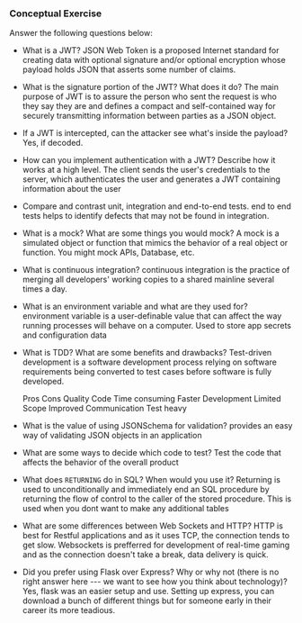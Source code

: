 ### Conceptual Exercise

Answer the following questions below:

- What is a JWT?
  JSON Web Token is a proposed Internet standard for creating data with optional signature and/or optional encryption whose payload holds JSON that asserts some number of claims. 

- What is the signature portion of the JWT?  What does it do?
  The main purpose of JWT is to assure the person who sent the request is who they say they are and defines a compact and self-contained way for securely transmitting information between parties as a JSON object.

- If a JWT is intercepted, can the attacker see what's inside the payload?
  Yes, if decoded.

- How can you implement authentication with a JWT?  Describe how it works at a high level.
  The client sends the user's credentials to the server, which authenticates the user and generates a JWT containing information about the user

- Compare and contrast unit, integration and end-to-end tests.
  end to end tests helps to identify defects that may not be found in integration.

- What is a mock? What are some things you would mock?
  A mock is a simulated object or function that mimics the behavior of a real object or function. You might mock APIs, Database, etc.

- What is continuous integration?
  continuous integration is the practice of merging all developers' working copies to a shared mainline several times a day.

- What is an environment variable and what are they used for?
  environment variable is a user-definable value that can affect the way running processes will behave on a computer. Used to store app secrets and configuration data

- What is TDD? What are some benefits and drawbacks?
  Test-driven development is a software development process relying on software requirements being converted to test cases before software is fully developed.
  
  Pros                                    Cons
  Quality Code                        Time consuming
  Faster Development                  Limited Scope
  Improved Communication              Test heavy

- What is the value of using JSONSchema for validation?
  provides an easy way of validating JSON objects in an application

- What are some ways to decide which code to test?
    Test the code that affects the behavior of the overall product

- What does `RETURNING` do in SQL? When would you use it?
    Returning is used to unconditionally and immediately end an SQL procedure by returning the flow of control to the caller of the stored procedure. This is used when you dont want to make any additional tables

- What are some differences between Web Sockets and HTTP?
HTTP is best for Restful applications and as it uses TCP, the connection tends to get slow. Websockets is prefferred for development of real-time gaming and as the connection doesn't take a break, data delivery is quick.


- Did you prefer using Flask over Express? Why or why not (there is no right
  answer here --- we want to see how you think about technology)?
  Yes, flask was an easier setup and use. Setting up express, you can download a bunch of different things but for someone early in their career its more teadious.
